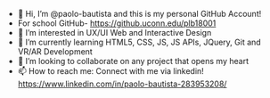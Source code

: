 - 👋 Hi, I’m @paolo-bautista and this is my personal GitHub Account!
- For school GitHub- https://github.uconn.edu/plb18001
- 👀 I’m interested in UX/UI Web and Interactive Design
- 🌱 I’m currently learning HTML5, CSS, JS, JS APIs, JQuery, Git and VR/AR Development
- 💞️ I’m looking to collaborate on any project that opens my heart
- 📫 How to reach me: Connect with me via linkedin! https://www.linkedin.com/in/paolo-bautista-283953208/
